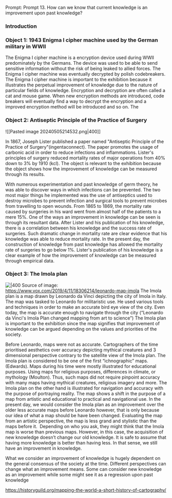 Prompt:  Prompt 13. How can we know that current knowledge is an improvement upon past knowledge?
### Introduction
### Object 1: 1943 Enigma I cipher machine used by the German military in WWII
The Enigma I cipher machine is a encryption device used during WWII predominately by the Germans. The device was used to be able to send sensitive information without the risk of being leaked to allied forces. The Enigma I cipher machine was eventually decrypted by polish codebreakers. The Enigma I cipher machine is important to the exhibition because it illustrates the perpetual improvement of knowledge due to the nature of particular fields of knowledge.
Encryption and decryption are often called a cat and mouse game. When new encryption methods are introduced, code breakers will eventually find a way to decrypt the encryption and a improved encryption method will be introduced and so on. The 
### Object 2: Antiseptic Principle of the Practice of Surgery
![[Pasted image 20240505214532.png|400]]

In 1867, Joseph Lister published a paper named "Antiseptic Principle of the Practice of Surgery"(ingentaconnect). The paper promotes the usage of carbonic acid in order to reduce infections and inflammations. Lister's principles of surgery reduced mortality rates of major operations from 40% down to 3% by 1910 (kcl). The object is relevant to the exhibition because the object shows how the improvement of knowledge can be measured through its results. 

With numerous experimentation and past knowledge of germ theory, he was able to discover ways in which infections can be prevented. The two most major things he implemented was the use of antiseptics used to destroy microbes to prevent infection and surgical tools to prevent microbes from travelling to open wounds. From 1865 to 1869, the mortality rate caused by surgeries in his ward went from almost half of the patients to a mere 15%.  One of the ways an improvement in knowledge can be seen is through its resultant data. After Lister and his publication of his knowledge, there is a correlation between his knowledge and the success rate of surgeries. Such dramatic change in mortality rate are clear evidence that his knowledge was able to reduce mortality rate. In the present day, the construction of knowledge from past knowledge has allowed the mortality rate of surgeries to go below 1%. Lister's publication of his knowledge is a clear example of how the improvement of knowledge can be measured through empirical data. 

### Object 3: The Imola plan
![|400](https://lh7-eu.googleusercontent.com/AVi81jPIqBn7Tw6HVzfNSkrvCAkJG_zLBsf3V9ILVhR0V3xhEF_-LpLR_UAriY9LhR87nFiAhUTk4p9DsVK9HKkj5DNFnePobTvRdTRpjKSidyavbd8-7sFeteJrkESPJ1XFMaR8Vsi3iClPjUf2j2A)
Source of image: https://www.vox.com/2019/4/11/18306214/leonardo-map-imola
The Imola plan is a map drawn by Leonardo da Vinci depicting the city of Imola in Italy. The map was tasked to Leonardo for militaristic use. He used various tools and techniques in order to make an accurate bird eye view of the city. Even today, the map is accurate enough to navigate through the city (“Leonardo da Vinci's Imola Plan changed mapping from art to science”) The Imola plan is important to the exhibition since the map signifies that improvement of knowledge can be argued depending on the values and priorities of the society. 

Before Leonardo, maps were not as accurate. Cartographers of the time prioritised aesthetics over accuracy depicting mythical creatures and 3 dimensional perspective contrary to the satellite view of the Imola plan. The Imola plan is considered to be one of the first “ichnographic” maps. (Edwards). Maps during his time were mostly illustrated for educational purposes. Using maps for religious purposes, differences in climate, or mythology (Moulton). Thus, such maps did not require pinpoint accuracy with many maps having mythical creatures, religious imagery and more. The Imola plan on the other hand is illustrated for navigation and accuracy with the purpose of portraying reality. The map shows a shift in the purpose of a map from artistic and educational to practical and navigational use. In the present day, we would consider the Imola plan as an improvement over the older less accurate maps before Leonardo however, that is only because our idea of what a map should be have been changed. Evaluating the map from an artistic perspective, the map is less grand and stylistic than the maps before it.  Depending on who you ask, they might think that the Imola map is worse than previous maps. However, in this case, the acquisition of new knowledge doesn’t change our old knowledge. It is safe to assume that having more knowledge is better than having less. In that sense, we still have an improvement in knowledge. 

What we consider an improvement of knowledge is hugely dependent on the general consensus of the society at the time. Different perspectives can change what an improvement means. Some can consider new knowledge as an improvement while some might see it as a regression upon past knowledge

https://historyguild.org/mapping-the-world-a-short-history-of-cartography/
